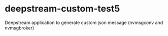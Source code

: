 # deepstream-custom-test5
Deepstream application to generate custom json message (nvmsgconv and nvmsgbroker)
